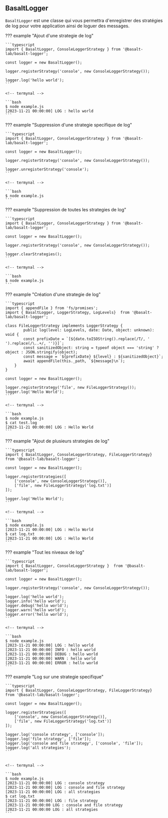 ## **BasaltLogger**

`BasaltLogger` est une classe qui vous permettra d'enregistrer des stratégies de log pour votre application ainsi de loguer des messages.

??? example "Ajout d'une strategie de log"

    ```typescript
    import { BasaltLogger, ConsoleLoggerStrategy } from '@basalt-lab/basalt-logger';

    const logger = new BasaltLogger();

    logger.registerStrategy('console', new ConsoleLoggerStrategy());
    
    logger.log('hello world');
    ```

    <!-- termynal -->

    ```bash
    $ node example.js
    [2023-11-21 00:00:00] LOG : hello world
    ```

??? example "Suppression d'une strategie specifique de log"

    ```typescript
    import { BasaltLogger, ConsoleLoggerStrategy } from '@basalt-lab/basalt-logger';

    const logger = new BasaltLogger();

    logger.registerStrategy('console', new ConsoleLoggerStrategy());

    logger.unregisterStrategy('console');
    ```

    <!-- termynal -->

    ```bash
    $ node example.js
    ```


??? example "Suppression de toutes les strategies de log"

    ```typescript
    import { BasaltLogger, ConsoleLoggerStrategy } from '@basalt-lab/basalt-logger';
    
    const logger = new BasaltLogger();

    logger.registerStrategy('console', new ConsoleLoggerStrategy());
    
    logger.clearStrategies();
    ```

    <!-- termynal -->

    ```bash
    $ node example.js
    ```



??? example "Création d'une strategie de log"

    ```typescript
    import { appendFile } from 'fs/promises';
    import { BasaltLogger, LoggerStrategy, LogLevels}  from '@basalt-lab/basalt-logger';
    
    class FileLoggerStrategy implements LoggerStrategy {
            public log(level: LogLevels, date: Date, object: unknown): void {
            const prefixDate = `[${date.toISOString().replace(/T/, ' ').replace(/\..+/, '')}]`;
            const sanitizedObject: string = typeof object === 'string' ? object : JSON.stringify(object);
            const message = `${prefixDate} ${level} : ${sanitizedObject}`;
            await appendFile(this._path, `${message}\n`);
        }
    }

    const logger = new BasaltLogger();

    logger.registerStrategy('file', new FileLoggerStrategy());
    logger.log('Hello World');
    ```

    <!-- termynal -->

    ```bash
    $ node example.js
    $ cat test.log
    [2023-11-21 00:00:00] LOG : Hello World
    ```

??? example "Ajout de plusieurs strategies de log"

    ```typescript
    import { BasaltLogger, ConsoleLoggerStrategy, FileLoggerStrategy}  from '@basalt-lab/basalt-logger';
    
    const logger = new BasaltLogger();

    logger.registerStrategies([
        ['console', new ConsoleLoggerStrategy()],
        ['file', new FileLoggerStrategy('log.txt')]
    ]);
    
    logger.log('Hello World');
    ```

    <!-- termynal -->

    ```bash
    $ node example.js
    [2023-11-21 00:00:00] LOG : Hello World
    $ cat log.txt
    [2023-11-21 00:00:00] LOG : Hello World
    ```

??? example "Tout les niveaux de log"

    ```typescript
    import { BasaltLogger, ConsoleLoggerStrategy }  from '@basalt-lab/basalt-logger';
    
    const logger = new BasaltLogger();

    logger.registerStrategy('console', new ConsoleLoggerStrategy());
    
    logger.log('hello world');
    logger.info('hello world');
    logger.debug('hello world');
    logger.warn('hello world');
    logger.error('hello world');
    ```

    <!-- termynal -->

    ```bash
    $ node example.js
    [2023-11-21 00:00:00] LOG : hello world
    [2023-11-21 00:00:00] INFO : hello world
    [2023-11-21 00:00:00] DEBUG : hello world
    [2023-11-21 00:00:00] WARN : hello world
    [2023-11-21 00:00:00] ERROR : hello world
    ```

??? example "Log sur une strategie specifique"

    ```typescript
    import { BasaltLogger, ConsoleLoggerStrategy, FileLoggerStrategy}  from '@basalt-lab/basalt-logger';
    
    const logger = new BasaltLogger();

    logger.registerStrategies([
        ['console', new ConsoleLoggerStrategy()],
        ['file', new FileLoggerStrategy('log.txt')]
    ]);
    
    logger.log('console strategy', ['console']);
    logger.log('file strategy', ['file']);
    logger.log('console and file strategy', ['console', 'file']);
    logger.log('all strategies');
    ```


    <!-- termynal -->

    ```bash
    $ node example.js
    [2023-11-21 00:00:00] LOG : console strategy
    [2023-11-21 00:00:00] LOG : console and file strategy
    [2023-11-21 00:00:00] LOG : all strategies
    $ cat log.txt
    [2023-11-21 00:00:00] LOG : file strategy
    [2023-11-21 00:00:00 LOG : console and file strategy
    [2023-11-21 00:00:00 LOG : all strategies
    ```

<script data-name="BMC-Widget"
    data-cfasync="false"
    src="https://cdnjs.buymeacoffee.com/1.0.0/widget.prod.min.js"
    data-id="necrelox"
    data-description="Support me on Buy me a coffee!"
    data-message="Merci de votre visite!"
    data-color="#5F7FFF"
    data-position="Right"
    data-x_margin="18"
    data-y_margin="22" />
